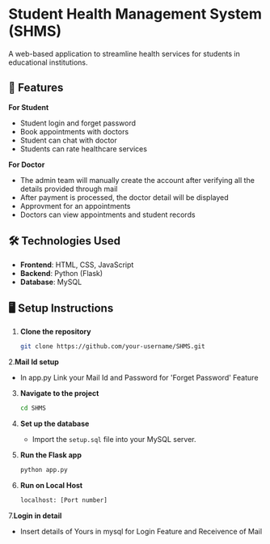 
# Student Health Management System (SHMS)

A web-based application to streamline health services for students in educational institutions.

## 🚀 Features
**For Student**
- Student login and forget password
- Book appointments with doctors
- Student can chat with doctor
- Students can rate healthcare services
  
**For Doctor**
- The admin team will manually create the account after verifying all the details provided through mail
- After payment is processed, the doctor detail will be displayed
- Approvment for an appointments
- Doctors can view appointments and student records

## 🛠️ Technologies Used

- **Frontend**: HTML, CSS, JavaScript
- **Backend**: Python (Flask)
- **Database**: MySQL

## 🖥️ Setup Instructions

1. **Clone the repository**
   ```bash
   git clone https://github.com/your-username/SHMS.git
   ```

2.**Mail Id setup**
- In app.py Link your Mail Id and Password for 'Forget Password' Feature

3. **Navigate to the project**
   ```bash
   cd SHMS
   ```

4. **Set up the database**
   - Import the `setup.sql` file into your MySQL server.

5. **Run the Flask app**
   ```bash
   python app.py
   ```

6. **Run on Local Host**
   ```bash
   localhost: [Port number]
   ```
7.**Login in detail**
- Insert details of Yours in mysql for Login Feature and Receivence of Mail 


